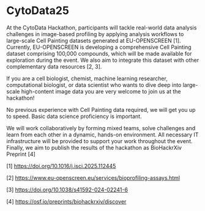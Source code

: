 # CytoData25
At the CytoData Hackathon, participants will tackle real-world data analysis challenges in image-based profiling by applying analysis workflows to large-scale Cell Painting datasets generated at EU-OPENSCREEN [1]. Currently, EU-OPENSCREEN is developing a comprehensive Cell Painting dataset comprising 100,000 compounds, which will be made available for exploration during the event. We also aim to integrate this dataset with other complementary data resources [2, 3].

If you are a cell biologist, chemist, machine learning researcher, computational biologist, or data scientist who wants to dive deep into large-scale high-content image data you are very welcome to join us at the hackathon!

No previous experience with Cell Painting data required, we will get you up to speed. Basic data science proficiency is important.

We will work collaboratively by forming mixed teams, solve challenges and learn from each other in a dynamic, hands-on environment. All necessary IT infrastructure will be provided to support your work throughout the event. Finally, we aim to publish the results of the hackathon as BioHackrXiv Preprint [4]

[1] https://doi.org/10.1016/j.isci.2025.112445

[2] https://www.eu-openscreen.eu/services/bioprofiling-assays.html

[3] https://doi.org/10.1038/s41592-024-02241-6

[4] https://osf.io/preprints/biohackrxiv/discover
